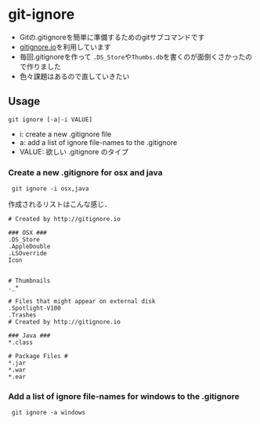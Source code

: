 git-ignore
==========

- Gitの.gitignoreを簡単に準備するためのgitサブコマンドです
- [gitignore.io](http://gitignore.io/)を利用しています
- 毎回.gitignoreを作って ```.DS_Store```や```Thumbs.db```を書くのが面倒くさかったので作りました
- 色々課題はあるので直していきたい

## Usage

```git ignore [-a|-i VALUE]```
- i: create a new .gitignore file
- a: add a list of ignore file-names to the .gitignore
- VALUE: 欲しい .gitignore のタイプ

### Create a new .gitignore for osx and java
``` git ignore -i osx,java```

作成されるリストはこんな感じ．

```
# Created by http://gitignore.io

### OSX ###
.DS_Store
.AppleDouble
.LSOverride
Icon


# Thumbnails
._*

# Files that might appear on external disk
.Spotlight-V100
.Trashes
# Created by http://gitignore.io

### Java ###
*.class

# Package Files #
*.jar
*.war
*.ear
```

### Add a list of ignore file-names for windows to the .gitignore
``` git ignore -a windows```
